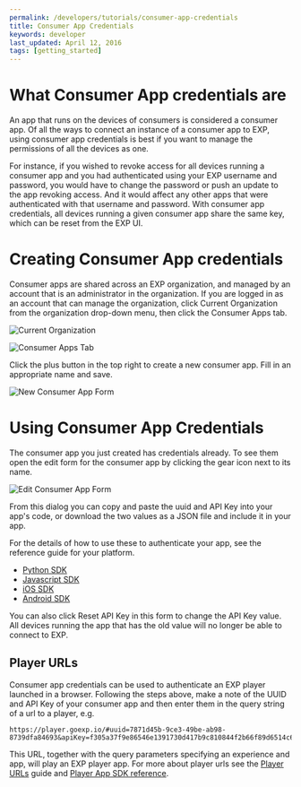 ```yaml
---
permalink: /developers/tutorials/consumer-app-credentials
title: Consumer App Credentials
keywords: developer
last_updated: April 12, 2016
tags: [getting_started]
---
```


# What Consumer App credentials are

An app that runs on the devices of consumers is considered a consumer app. Of all the ways to connect an instance of a consumer app to EXP,
using consumer app credentials is best if you want to manage the permissions of all the devices as one.

For instance, if you wished to revoke access for all devices running a consumer app and you had authenticated using your EXP username and password,
you would have to change the password or push an update to the app revoking access. And it would affect any other apps that were
authenticated with that username and password. With consumer app credentials, all devices running a given consumer app share the same key,
which can be reset from the EXP UI.

# Creating Consumer App credentials

Consumer apps are shared across an EXP organization, and managed by an account that is an administrator in the organization. If you are logged
in as an account that can manage the organization, click Current Organization from the organization drop-down menu, then click the Consumer Apps
tab.

![Current Organization]({{site.baseurl}}/images/tutorials/consumer-app-credentials/current-organization.png "Current Organization")

![Consumer Apps Tab]({{site.baseurl}}/images/tutorials/consumer-app-credentials/consumer-apps-tab.png "Consumer Apps Tab")

Click the plus button in the top right to create a new consumer app. Fill in an appropriate name and save.

![New Consumer App Form]({{site.baseurl}}/images/tutorials/consumer-app-credentials/new-consumer-app-form.png "New Consumer App Form")

# Using Consumer App Credentials

The consumer app you just created has credentials already. To see them open the edit form for the consumer app by clicking the gear icon next to its name.

![Edit Consumer App Form]({{site.baseurl}}/images/tutorials/consumer-app-credentials/edit-consumer-app-form.png "Edit Consumer App Form")

From this dialog you can copy and paste the uuid and API Key into your app's code, or download the two values as a JSON file and include it in your app.

For the details of how to use these to authenticate your app, see the reference guide for your platform.

* [Python SDK]({{site.baseurl}}/developers/reference/python-sdk#starting-the-sdk)
* [Javascript SDK]({{site.baseurl}}/developers/reference/javascript-sdk#starting-the-sdk)
* [iOS SDK]({{site.baseurl}}/developers/reference/ios-sdk#starting-the-sdk)
* [Android SDK]({{site.baseurl}}/developers/reference/android-sdk#starting-the-sdk)

You can also click Reset API Key in this form to change the API Key value. All devices running the app that has the old value will no longer be able
to connect to EXP.

## Player URLs

Consumer app credentials can be used to authenticate an EXP player launched in a browser. Following the steps above, make a note of the UUID and API Key
of your consumer app and then enter them in the query string of a url to a player, e.g.

```
https://player.goexp.io/#uuid=7871d45b-9ce3-49be-ab98-8739dfa84693&apiKey=f305a37f9e86546e1391730d417b9c810844f2b66f89d6514c6c061c2c33322102541487c64ad53f92c2de5fe2240915
```

This URL, together with the query parameters specifying an experience and app, will play an EXP player app. For more about player urls see the
[Player URLs]({{site.baseurl}}/developers/tutorials/player-urls) guide and [Player App SDK reference]({{site.baseurl}}/developers/reference/player-app-sdk#url-parameters).
